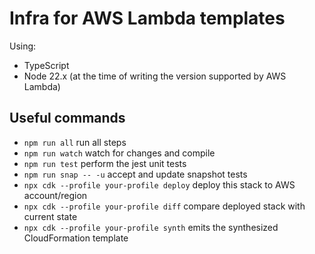 # Infra for AWS Lambda templates

Using:

- TypeScript
- Node 22.x (at the time of writing the version supported by AWS Lambda)

## Useful commands

- `npm run all` run all steps
- `npm run watch` watch for changes and compile
- `npm run test` perform the jest unit tests
- `npm run snap -- -u` accept and update snapshot tests
- `npx cdk --profile your-profile deploy` deploy this stack to AWS account/region
- `npx cdk --profile your-profile diff` compare deployed stack with current state
- `npx cdk --profile your-profile synth` emits the synthesized CloudFormation template
